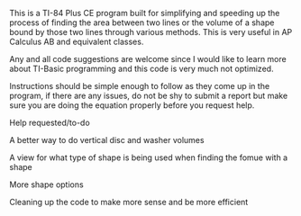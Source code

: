 This is a TI-84 Plus CE program built for simplifying and speeding up the process of finding the area between two lines or the volume of a shape bound by those two lines through various methods.
This is very useful in AP Calculus AB and equivalent classes.

Any and all code suggestions are welcome since I would like to learn more about TI-Basic programming and this code is very much not optimized.

Instructions should be simple enough to follow as they come up in the program, if there are any issues, do not be shy to submit a report but make sure you are doing the equation properly before you request help.



Help requested/to-do

A better way to do vertical disc and washer volumes

A view for what type of shape is being used when finding the fomue with a shape

More shape options

Cleaning up the code to make more sense and be more efficient
